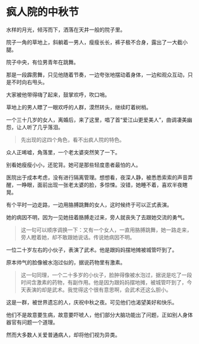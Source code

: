 # 疯人院的中秋节



水样的月光，倾泻而下，洒落在天井一般的院子里。

院子一角的草地上，斜躺着一男人，瘦瘦长长，裤子极不合身，露出了一大截小腿。

院子中央，有位男青年在跳舞。

那是一段霹雳舞，只见他随着节奏，一边夸张地摆动着身体，一边和观众互动，只是不时向右甩头。

大家被他带得嗨了起来，鼓掌欢呼，吹口哨。

草地上的男人瞟了一眼欢呼的人群，漠然转头，继续盯着树梢。

一个三十几岁的女人，离婚后，来了这里，唱了首“爱江山更爱美人”，曲调凄美幽怨，让人听了几乎落泪。

>先出现的这四个角色，看不出疯人院的特色。

众人正唏嘘，角落里，一个老太婆突然笑了一下。

别看她瘦瘦小小，还驼背。她可是那些轻度患者最怕的人。

医院出于成本考虑，没有进行隔离管理。想想看，夜深人静，被悉悉索索的声音弄醒，一睁眼，面前出现一张老太婆的脸，多惊悚。没错，她睡不着，喜欢半夜瞎晃。

有个平时一边走路，一边用胳膊跳舞的女人，这时候终于可以正式表演。

她的病因不明，因为一见她扭着胳膊走过来，旁人就丧失了去跟她交流的勇气。

 >这一句可以顺序调换一下：又有一个女人，一直用胳膊跳舞，她一路走来，旁人瞪着她，却不敢跟她说话。传说她病因不明。

一位二十岁左右的小伙子，表演了武术。他是跟妈妈摆地摊被城管吓到了。

原本帅气的脸像被水泡过似的，据说药物里有激素。

>这一句同理，一个二十多岁的小伙子，脸肿得像被水泡过，据说是吃了一段时间含激素的药物，有副作用。他是因为跟妈妈摆地摊，被城管吓到了，今天表演的却是武术。我觉得这个很有意思啊，会武术还这么胆小。

这是一群，被世界遗忘的人，庆祝中秋之夜。可见他们也渴望美好和快乐。

他们不是故意要生病，故意要吓唬人，他们部分大脑功能出了问题，正如别人身体器官有问题一个道理。

然而大多数人关爱普通病人，却将他们视为异类。


